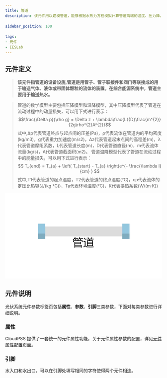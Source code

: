```yaml
---
title: 管道
description: 该元件用以建模管道，能够根据水热力方程模拟计算管道两端的温度、压力降。

sidebar_position: 100

tags: 
- 元件
- IESLab
---
```


## 元件定义

> **该元件指管道的设备设施,管道是用管子、管子联接件和阀门等联接成的用于输送气体、液体或带固体颗粒的流体的装置。在综合能源系统中，管道主要用于输送热水。**


> 管道的数学模型主要包括压降模型和温降模型，其中压降模型代表了管道在流动过程中的动量损失，可以用下式进行表示：
> $$\frac{\Delta p}{\rho g} = \Delta z + \lambda\frac{L}{D}\frac{m^{2}}{2g\rho^{2}A^{2}}$$
>式中,∆p代表管道终点与起点间的压差(Pa)，ρ代表流体在管道内的平均密度(kg/m3)，g代表重力加速度(m/s2)，∆z代表管道起末点间的高程差(m)，λ代表管道摩阻系数，L代表管道长度(m)，D代表管道直径(m)，m代表流体流量(kg/s)，A代表管道截面积(m2)。 
管道温降模型代表了管道在流动过程中的能量损失，可以用下式进行表示：
> $$ T_{end} = T_{a} + \left( T_{start} - T_{a} \right)e^{- \frac{\lambda l}{cm} } $$
> 式中,T1代表管道的起点温度，T2代表管道的终点温度(℃)，cp代表流体的定压比热容(J/(kg·℃))，Ta代表环境温度(℃)，K代表换热系数(W/(m·K))

![管道 =x200](./IES-HD-3Pipe.png )

## 元件说明

光伏系统元件参数标签页包括**属性**、**参数**、**引脚**三类参数，下面对每类参数进行详细说明。

### 属性

CloudPSS 提供了一套统一的元件属性功能，关于元件属性参数的配置，详见[元件属性配置](/docs/docs/software/xstudio/simstudio/basic/moduleEncapsulation/index.md)页面。



### 引脚
水入口和水出口，可以在引脚处填写相同的字符使得两个元件相连。
